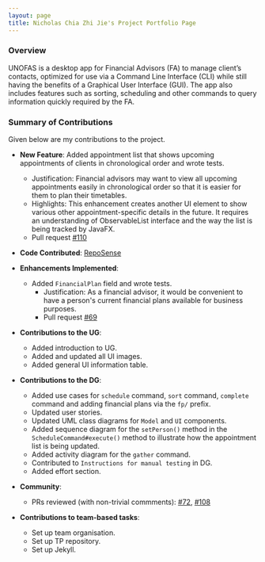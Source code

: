 ```yaml
---
layout: page
title: Nicholas Chia Zhi Jie's Project Portfolio Page
---
```


### Overview

UNOFAS is a desktop app for Financial Advisors (FA) to manage client’s contacts, optimized for use via a Command Line
Interface (CLI) while still having the benefits of a Graphical User Interface (GUI). The app also includes features
such as sorting, scheduling and other commands to query information quickly required by the FA.

### Summary of Contributions

Given below are my contributions to the project.

* **New Feature**: Added appointment list that shows upcoming appointments of clients in chronological order and wrote tests.
    * Justification: Financial advisors may want to view all upcoming appointments easily in chronological order so that it is easier for them to plan their timetables.
    * Highlights: This enhancement creates another UI element to show various other appointment-specific details in the future. It requires an understanding of ObservableList interface and the way the list is being tracked by JavaFX.
    * Pull request [#110](https://github.com/AY2324S1-CS2103T-F12-1/tp/pull/110)


* **Code Contributed**: [RepoSense](https://nus-cs2103-ay2324s1.github.io/tp-dashboard/?search=nikele2001&breakdown=true)


* **Enhancements Implemented**:
    * Added `FinancialPlan` field and wrote tests.
      * Justification: As a financial advisor, it would be convenient to have a person's current financial plans available for business purposes.
      * Pull request [#69](https://github.com/AY2324S1-CS2103T-F12-1/tp/pull/69)

* **Contributions to the UG**:
  * Added introduction to UG.
  * Added and updated all UI images.
  * Added general UI information table.


* **Contributions to the DG**:
  * Added use cases for `schedule` command, `sort` command, `complete` command and adding financial plans via the `fp/` prefix.
  * Updated user stories.
  * Updated UML class diagrams for `Model` and `UI` components.
  * Added sequence diagram for the `setPerson()` method in the `ScheduleCommand#execute()` method to illustrate how the appointment list is being updated.
  * Added activity diagram for the `gather` command.
  * Contributed to `Instructions for manual testing` in DG.
  * Added effort section.


* **Community**:
  * PRs reviewed (with non-trivial commments):
    [#72](https://github.com/AY2324S1-CS2103T-F12-1/tp/pull/72),
    [#108](https://github.com/AY2324S1-CS2103T-F12-1/tp/pull/108)


* **Contributions to team-based tasks**:
  * Set up team organisation.
  * Set up TP repository.
  * Set up Jekyll.
